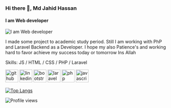 ### Hi there 👋, Md Jahid Hassan
#### I am Web developer
![I am Web developer](https://lh3.googleusercontent.com/3AebQnAupa73Uai2BDL8u5-O2z6n0W8m3saC-JJEBH5tyA75vB0IPjGx4Axet_jDgnXdfJ0cdRh_2oPTsI2XNMqmICcO1nuVNx-gXxqF4VCtFcYwIjbt730BuLhoQHG9gamrb_2rL7BlGW7tbf_fOxbCTtZF4j4YFdRgQBhWg34nWahXfE8PF5rNbpCc5nEvIMe5C-iSFJe6cvBCR-rYMuETrnVoq6YIZBcvj4KNQTJjJvhJvRAkqtNHuLz3tve5cnpgJ8IJKE3NVVS5YqRwW9h0mxtuDZIIUqf0oWdX-NU3gse6ZFfiTqCuXxlBrkncFLhrQ5ty30Wet_n3DZx1eRzS-r6oGIG0LiNVbib1R43OKXaxu8nw7uqxzsfwB6X31iE5WotqYAxg-T-KubdT6nV280bRs9tiGOF5dxQ2KkLTx0vGEn371bjMIKCXkok_QsTaSkcl0fRImdCU_lV1VSS5ePJpuUR0Z1uJwrjoHqVPYHBciTOUp6pgftk_q0ioSX5liGpJ2dSYRGFoVts0eRUJTKFKQ_pg4j1NlMRgKefVIvGCqeFpQqUUbHkabS12qehG_aUvSu4ttY0cSx5NQd_BbRJ7rA7xJKBBF4Tg6hIfSHf1aGqrVo5DdOERai8Jbj1XzSxfGKNAe73pEnT2IsnjV0vK2wpQDcFHXjLHRqiF-v7dmmSHhVYB-rANoJ2Dg6W6xrrrhjQMCrKcDvevpeI=w986-h657-no?authuser=0)

I made some project to academic study period. Still I am working with PhP and Laravel Backend as a Developer. I hope my also Patience's and working hard to favor achieve my success  today or tomorrow Ins Allah

Skills: JS / HTML / CSS / PHP / Laravel



[<img src='https://cdn.jsdelivr.net/npm/simple-icons@3.0.1/icons/github.svg' alt='github' height='40'>](https://github.com/Jahid-SWE)  [<img src='https://cdn.jsdelivr.net/npm/simple-icons@3.0.1/icons/linkedin.svg' alt='linkedin' height='40'>](https://www.linkedin.com/in/https://www.linkedin.com/in/jahidhassanen//)  [<img src='https://cdn.jsdelivr.net/npm/simple-icons@3.0.1/icons/bootstrap.svg' alt='bootstrap' height='40'>](https://getbootstrap.com/)  [<img src='https://cdn.jsdelivr.net/npm/simple-icons@3.0.1/icons/laravel.svg' alt='laravel' height='40'>](https://laravel.com/)  [<img src='https://cdn.jsdelivr.net/npm/simple-icons@3.0.1/icons/php.svg' alt='php' height='40'>](https://www.php.net/)  [<img src='https://cdn.jsdelivr.net/npm/simple-icons@3.0.1/icons/javascript.svg' alt='javascript' height='40'>](https://www.javascript.com/)  

[![Top Langs](https://github-readme-stats.vercel.app/api/top-langs/?username=Jahid-SWE)](https://github.com/anuraghazra/github-readme-stats)

![Profile views](https://gpvc.arturio.dev/Jahid-SWE)  
